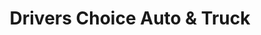 ---
title: "Drivers Choice Auto & Truck"
url: /fife-lake/drivers-choice-auto-and-truck/
shop: car
---